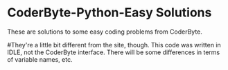 # CoderByte-Python-Easy Solutions
These are solutions to some easy coding problems from CoderByte.

#They're a little bit different from the site, though.
This code was written in IDLE, not the CoderByte interface. 
There will be some differences in terms of variable names, etc.

